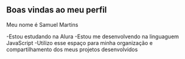 ## Boas vindas ao meu perfil

Meu nome é Samuel Martins

-Estou estudando na Alura
-Estou me desenvolvendo na linguaguem JavaScript
-Utilizo esse espaço para minha organização e compartilhamento dos meus projetos desenvolvidos

### 
